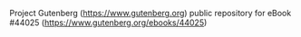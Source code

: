 Project Gutenberg (https://www.gutenberg.org) public repository for eBook #44025 (https://www.gutenberg.org/ebooks/44025)
